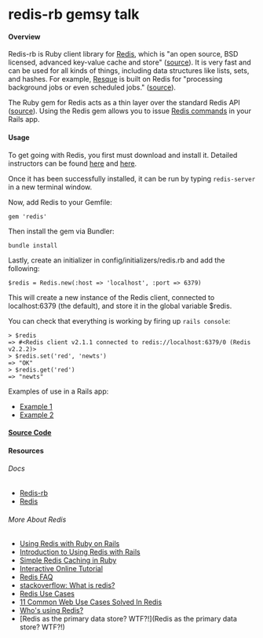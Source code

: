 # redis-rb gemsy talk

#### Overview 
Redis-rb is Ruby client library for [Redis](http://redis.io/), which is "an open source, BSD licensed, advanced key-value cache and store" ([source](http://redis.io/)).  It is very fast and can be used for all kinds of things, including data structures like lists, sets, and hashes. For example, [Resque](https://github.com/defunkt/resque) is built on Redis for "processing background jobs or even scheduled jobs." ([source](http://www.ryanalynporter.com/2012/06/12/simple-redis-caching-in-ruby/)).

The Ruby gem for Redis acts as a thin layer over the standard Redis API ([source](http://www.ryanalynporter.com/2012/06/12/simple-redis-caching-in-ruby/)).  Using the Redis gem allows you to issue [Redis commands](http://redis.io/commands) in your Rails app.

#### Usage

To get going with Redis, you first must download and install it.  Detailed instructors can be found [here](http://redis.io/download) and [here](http://jimneath.org/2011/03/24/using-redis-with-ruby-on-rails.html).

Once it has been successfully installed, it can be run by typing ```redis-server``` in a new terminal window.

Now, add Redis to your Gemfile:

```
gem 'redis'
```
Then install the gem via Bundler:

```
bundle install
```

Lastly, create an initializer in config/initializers/redis.rb and add the following:

```
$redis = Redis.new(:host => 'localhost', :port => 6379)
```

This will create a new instance of the Redis client, connected to localhost:6379 (the default), and store it in the global variable $redis.

You can check that everything is working by firing up ```rails console```:

```
> $redis
=> #<Redis client v2.1.1 connected to redis://localhost:6379/0 (Redis v2.2.2)> 
> $redis.set('red', 'newts')
=> "OK" 
> $redis.get('red')
=> "newts"
```

Examples of use in a Rails app:

- [Example 1](http://www.sitepoint.com/introduction-to-using-redis-with-rails/)
- [Example 2](http://jimneath.org/2011/03/24/using-redis-with-ruby-on-rails.html)


#### [Source Code](https://github.com/redis/redis-rb/blob/master/lib/redis/distributed.rb)


#### Resources

###### *Docs*

- [Redis-rb](https://github.com/redis/redis-rb)
- [Redis](http://redis.io/)

###### *More About Redis*

- [Using Redis with Ruby on Rails](http://jimneath.org/2011/03/24/using-redis-with-ruby-on-rails.html)
- [Introduction to Using Redis with Rails](http://www.sitepoint.com/introduction-to-using-redis-with-rails/)
- [Simple Redis Caching in Ruby](http://www.ryanalynporter.com/2012/06/12/simple-redis-caching-in-ruby/)
- [Interactive Online Tutorial](http://try.redis.io/)
- [Redis FAQ](http://redis.io/topics/faq)
- [stackoverflow: What is redis?](http://stackoverflow.com/a/7897243)
- [Redis Use Cases](http://www.paperplanes.de/2010/2/16/a_collection_of_redis_use_cases.html)
- [11 Common Web Use Cases Solved In Redis](http://highscalability.com/blog/2011/7/6/11-common-web-use-cases-solved-in-redis.html)
- [Who's using Redis?](http://redis.io/topics/whos-using-redis)
- [Redis as the primary data store? WTF?!](Redis as the primary data store? WTF?!)

